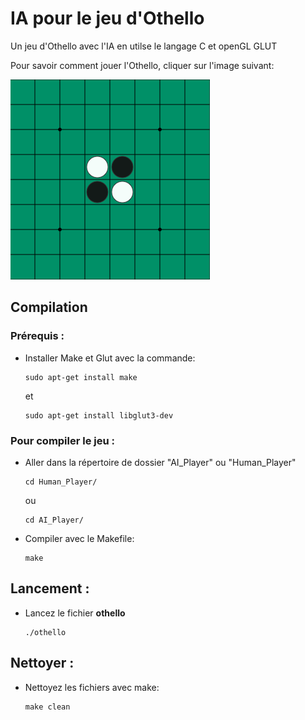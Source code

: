 
# IA pour le jeu d'Othello

Un jeu d'Othello avec l'IA en utilse le langage C et openGL GLUT

Pour savoir comment jouer l'Othello, cliquer sur l'image suivant:

[![alt text](othello_start.png)](https://www.eothello.com/)

## Compilation

### Prérequis :
- Installer Make et Glut avec la commande:
    ```
    sudo apt-get install make
    ```
  et
    ```
    sudo apt-get install libglut3-dev
    ```
  
### Pour compiler le jeu :
- Aller dans la répertoire de dossier "AI_Player" ou "Human_Player"
    ```
    cd Human_Player/
    ```
    ou
    ```
    cd AI_Player/
    ```
- Compiler avec le Makefile:
    ```
    make
    ```

## Lancement :
- Lancez le fichier **othello**
    ```
    ./othello
    ```

## Nettoyer :
- Nettoyez les fichiers avec make:
  ```
  make clean
  ```
